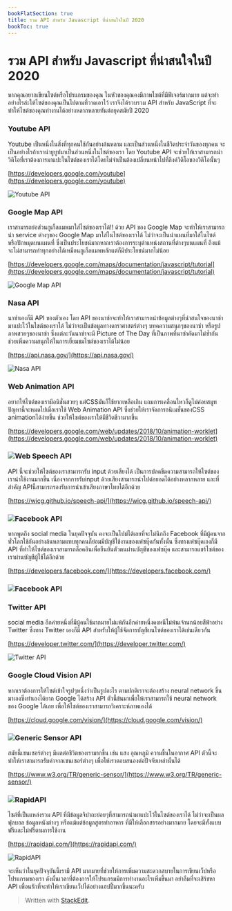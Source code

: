 ```yaml
---
bookFlatSection: true
title: รวม API สำหรับ Javascript ที่น่าสนใจในปี 2020
bookToc: true
---
```


รวม API สำหรับ Javascript ที่น่าสนใจในปี 2020
======

หากคุณอยากเขียนไซต์หรือโปรแกรมของคุณ ในหัวของคุณคงมีภาพไซต์ที่มีฟีเจอร์มากมาย แต่จะทำอย่างไรล่ะให้ไซต์ของคุณเป็นไปตามที่วาดเอาไว้ เราจึงได้รวบรวม API สำหรับ JavaScript ที่จะทำให้ไซต์ของคุณทำงานได้อย่างหลากหลายทันต่อยุคสมัยปี 2020

### **Youtube API**

Youtube เป็นหนึ่งในสิ่งที่ทุกคนใช้กันอย่างล้นหลาม และเป็นส่วนหนึ่งในชีวิตประจำวันของทุกคน จะเป็นอย่างไรถ้าเรานำยูทูปมาเป็นส่วนหนึ่งในไซต์ของเรา โดย Youtube API จะช่วยให้เราสามารถนำวิดิโอที่เราต้องการมาแปะในไซต์ของเราได้โดยไม่จำเป็นต้องเปลี่ยนหน้าไปที่ลิงค์วิดิโอของวิดิโอนั้นๆ

[https://developers.google.com/youtube](https://developers.google.com/youtube)

![Youtube API](https://www.borntodev.com/wp-content/uploads/2020/01/screencapture-developers-google-youtube-2020-01-06-13_48_44-300x227.jpg)

### **Google Map API**

เราสามารถย่อส่วนกูเกิ้ลแมพมาใส่ไซต์ของเราได้!! ด้วย API ของ Google Map จะทำให้เราสามารถนำ service ต่างๆของ Google Map มาใส่ในไซต์ของเราได้ ไม่ว่าจะเป็นนำแผนที่มาใส่ในไซต์ หรือปักหมุดบนแผนที่ ซึ่งเป็นประโยชน์มากหากเราต้องการระบุตำแหน่งสถานที่ต่างๆบนแผนที่ ถึงแม้จะไม่สามารถทำทุกอย่างได้เหมือนกูเกิ้ลแมพหลักแต่ก็มีประโยชน์มากไม่น้อย

[https://developers.google.com/maps/documentation/javascript/tutorial](https://developers.google.com/maps/documentation/javascript/tutorial)

![Google Map API](https://www.borntodev.com/wp-content/uploads/2020/01/Untitled-1-300x145.png)

### **Nasa API**

นาซ่าเองก็มี API ของตัวเอง โดย API ของนาซ่าจะทำให้เราสามารถนำข้อมูลต่างๆที่น่าสนใจของนาซ่ามาแปะไว้ในไซต์ของเราได้ ไม่ว่าจะเป็นข้อมูลทางดาราศาสตร์ต่างๆ บทคความสนุกๆของนาซ่า หรือรูปภาพสวยๆของนาซ่า ซึ่งแต่ละวันนาซ่าจะมี Picture of The Day ที่เป็นภาพที่นาซ่าคัดมาไม่ซ้ำกัน ช่วยเพิ่มความสนุกให้ในการเยี่ยมชมไซต์ของเราได้ไม่น้อย

[https://api.nasa.gov/](https://api.nasa.gov/)

![Nasa API](https://www.borntodev.com/wp-content/uploads/2020/01/nasa-300x157.png)

### **Web Animation API**

อยากให้ไซต์ของเรามีอนิชั่นสวยๆ แต่CSSมันก็ใช้ยากเหลือเกิน แถมการเคลื่อนไหวก็ดูไม่ค่อยสมูท ปัญหานี้จะหมดไปเมื่อเราใช้ Web Animation API ซึ่งช่วยให้เราจัดการอนิเมชั่นของCSS animationได้ง่ายขึ้น ช่วยให้ไซต์ของเราให้มีชีวิตชีวามากขึ้น

[https://developers.google.com/web/updates/2018/10/animation-worklet](https://developers.google.com/web/updates/2018/10/animation-worklet)

### **![](https://www.borntodev.com/wp-content/uploads/2020/01/anime-1.png)Web Speech API**

API นี้จะช่วยให้ไซต์ของเราสามารถรับ input ด้วยเสียงได้ เป็นการปลดขีดความสามารถให้ไซต์ของเราน่าใช้งานมากขึ้น เนื่องจากการรับinput ด้วยเสียงสามารถนำไปต่อยอดได้อย่างหลากหลาย และที่สำคัญ APIนี้สามารถรองรับการนำเข้าเสียงภาษาไทยได้อีกด้วย

[https://wicg.github.io/speech-api/](https://wicg.github.io/speech-api/)

### **![](https://www.borntodev.com/wp-content/uploads/2020/01/speech.png)Facebook API**

หากพูดถึง social media ในยุคปัจจุบัน คงจะเป็นไปม่ได้เลยที่จะไม่นึกถึง Facebook ที่มีผู้คนจากทั่วโลกใช้กันอย่างล้นหลามแทบทุกคนก็ย่อมมีบัญชีใช้งานของเฟซบุ๊คกันทั้งนั้น ซึ่งทางเฟซบุ๊คเองก็มี API ที่ทำให้ไซต์ของเราสามารถล็อคอินเพื่อยืนยันตัวตนผ่านบัญชีของเฟซบุ๊ค และสามารถแชร์ไซต์ของเราผ่านบัญชีผู้ใช้ได้อีกด้วย

[https://developers.facebook.com/](https://developers.facebook.com/)

### **![Facebook API](https://www.borntodev.com/wp-content/uploads/2020/01/face-300x173.png)**

### **Twitter API**

social media อีกค่ายหนึ่งที่มีผู้คนใช้มากมายไม่แพ้กันอีกค่ายหนึ่งคงหนีไม่พ้นเจ้านกน้อยสีฟ้าอย่าง Twitter ซึ่งทาง Twitter เองก็มี API สำหรับให้ผู้ใช้จัดการบัญชีบนไซต์ของเราได้เช่นเดียวกัน

[https://developer.twitter.com/](https://developer.twitter.com/)

![Twitter API](https://www.borntodev.com/wp-content/uploads/2020/01/twitter-300x149.png)

### **Google Cloud Vision API**

หากเราต้องการให้ไซต์เข้าใจรูปๆหนึ่งว่าเป็นรูปอะไร ตามปกติเราจะต้องสร้าง neural network ขึ้นมาเองซึ่งทำเองได้ยาก Google ได้สร้าง API ตัวนี้ข้นมาเพื่อให้เราสามารถใช้ neural network ของ Google ได้เลย เพื่อให้ไซต์ของเราสามารถวิเคราะห์ภาพเองได้

[https://cloud.google.com/vision/](https://cloud.google.com/vision/)

### **![](https://www.borntodev.com/wp-content/uploads/2020/01/visionai.png)Generic Sensor API**

สมัยนี้เซนเซอร์ต่างๆ มีผลต่อชีวิตของเรามากขึ้น เช่น แสง อุณหภูมิ ความชื้นในอากาศ API ตัวนี้จะทำให้เราสามารถรับค่าจากเซนเซอร์ต่างๆ เพื่อให้เราตอบสนองต่อปัจจัยเหล่านั้นได้

[https://www.w3.org/TR/generic-sensor/](https://www.w3.org/TR/generic-sensor/)

### **![](https://www.borntodev.com/wp-content/uploads/2020/01/sensor.png)RapidAPI**

ไซต์ที่เป็นแหล่งรวม API ที่มีข้อมูลจิปาถะย่อยๆที่สามารถนำมาแปะไว้ในไซต์ของเราได้ ไม่ว่าจะเป็นผลฟุลบอล ข้อมูลหนังต่างๆ หรือแม้แต่ข้อมูลสูตรทำอาหาร ที่มีให้เลือกสรรอย่างมากมาย โดยจะมีทั้งแบบฟรีและไม่ฟรีตามการใช้งาน

[https://rapidapi.com/](https://rapidapi.com/)

![RapidAPI](https://www.borntodev.com/wp-content/uploads/2020/01/ss-300x182.png)

จะเห็นว่าในยุคปัจจุบันนี้เรามี API มากมายที่ช่วยให้การเพิ่มความสะดวกสบายในการเขียนเว็ปหรือโปรแกรมของเรา ดังนั้นเวลาที่ต้องการให้โปรแกรมมีการทำงานอะไรเพิ่มขึ้นมา อย่าลืมที่จะเสิร์ชหา API เพื่อนรักที่จะทำให้เราเขียนเว็ปได้อย่างแฮปปี้มากขึ้นนะครับ




> Written with [StackEdit](https://www.borntodev.com/2020/01/06/%e0%b8%a3%e0%b8%a7%e0%b8%a1-api-%e0%b8%aa%e0%b8%b3%e0%b8%ab%e0%b8%a3%e0%b8%b1%e0%b8%9a-javascript-%e0%b8%97%e0%b8%b5%e0%b9%88%e0%b8%99%e0%b9%88%e0%b8%b2%e0%b8%aa%e0%b8%99%e0%b9%83%e0%b8%88/).